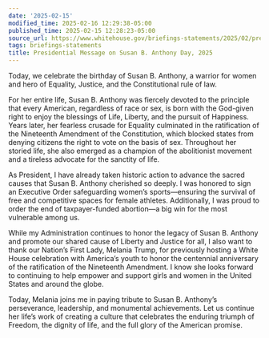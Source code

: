 ```yaml
---
date: '2025-02-15'
modified_time: 2025-02-16 12:29:38-05:00
published_time: 2025-02-15 12:28:23-05:00
source_url: https://www.whitehouse.gov/briefings-statements/2025/02/presidential-message-on-susan-b-anthony-day-2025/
tags: briefings-statements
title: Presidential Message on Susan B. Anthony Day, 2025
---
```

 
Today, we celebrate the birthday of Susan B. Anthony, a warrior for
women and hero of Equality, Justice, and the Constitutional rule of law.

For her entire life, Susan B. Anthony was fiercely devoted to the
principle that every American, regardless of race or sex, is born with
the God-given right to enjoy the blessings of Life, Liberty, and the
pursuit of Happiness. Years later, her fearless crusade for Equality
culminated in the ratification of the Nineteenth Amendment of the
Constitution, which blocked states from denying citizens the right to
vote on the basis of sex. Throughout her storied life, she also emerged
as a champion of the abolitionist movement and a tireless advocate for
the sanctity of life.

As President, I have already taken historic action to advance the sacred
causes that Susan B. Anthony cherished so deeply. I was honored to sign
an Executive Order safeguarding women’s sports—ensuring the survival of
free and competitive spaces for female athletes. Additionally, I was
proud to order the end of taxpayer-funded abortion—a big win for the
most vulnerable among us.

While my Administration continues to honor the legacy of Susan B.
Anthony and promote our shared cause of Liberty and Justice for all, I
also want to thank our Nation’s First Lady, Melania Trump, for
previously hosting a White House celebration with America’s youth to
honor the centennial anniversary of the ratification of the Nineteenth
Amendment. I know she looks forward to continuing to help empower and
support girls and women in the United States and around the globe.

Today, Melania joins me in paying tribute to Susan B. Anthony’s
perseverance, leadership, and monumental achievements. Let us continue
her life’s work of creating a culture that celebrates the enduring
triumph of Freedom, the dignity of life, and the full glory of the
American promise.
